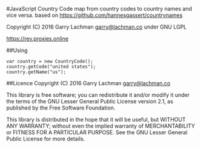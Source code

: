 #JavaScript Country Code
map from country codes to country names and vice versa.
based on https://github.com/hannesgassert/countrynames

Copyright (C) 2016 Garry Lachman <garry@lachman.co> under GNU LGPL

https://rev.proxies.online


##Using
```
var country = new CountryCode();
country.getCode("united states");
country.getName("us");
```

##Licence
Copyright (C) 2016 Garry Lachman <garry@lachman.co>

This library is free software; you can redistribute it and/or
modify it under the terms of the GNU Lesser General Public
License version 2.1, as published by the Free Software Foundation.

This library is distributed in the hope that it will be useful,
but WITHOUT ANY WARRANTY; without even the implied warranty of
MERCHANTABILITY or FITNESS FOR A PARTICULAR PURPOSE.  See the GNU
Lesser General Public License for more details.